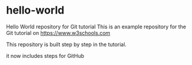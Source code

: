 # hello-world
Hello World repository for Git tutorial
This is an example repository for the Git tutorial on https://www.w3schools.com
 
This repository is built step by step in the tutorial.

it now includes steps for GitHub
